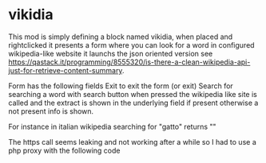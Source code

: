 vikidia
=======
This mod is simply defining a block named vikidia, when placed and rightclicked
it presents a form where you can look for a word in configured wikipedia-like website
it launchs the json oriented version
see https://qastack.it/programming/8555320/is-there-a-clean-wikipedia-api-just-for-retrieve-content-summary.

Form has the following fields
Exit to exit the form (or exit)
Search for searching a word with search button
when pressed the wikipedia like site is called and the extract is shown in the underlying field if present
otherwise a not present info is shown.

For instance in italian wikipedia searching for "gatto" returns
""

The https call seems leaking and not working after a while so I had to use a php proxy with the following code

  <?php
  $get=$_GET["name"];
  $url="https://it.vikidia.org/w/api.php?format=json&action=query&prop=extracts&exintro&explaintext&redirects=1&titles=".$_GET["name"];
  //echo($url);
  $ch = curl_init($url);

  curl_setopt($ch, CURLOPT_RETURNTRANSFER, 1);

  $output = curl_exec($ch);
  curl_close($ch);
  echo($output);
  ?>


